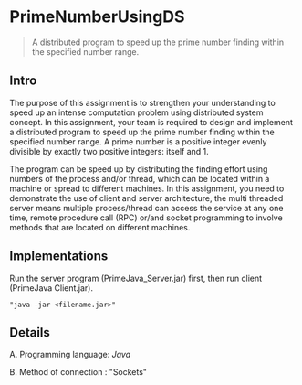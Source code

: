 # PrimeNumberUsingDS

> A distributed program to speed up the prime number finding within the specified number range.

## Intro
The purpose of this assignment is to strengthen your understanding to speed up an intense computation problem using distributed system concept.  In this assignment, your team is required to design and implement a distributed program to speed up the prime number finding within the specified number range.  A prime number is a positive integer evenly divisible by exactly two positive integers:  itself and 1.

The program can be speed up by distributing the finding effort using numbers of the process and/or thread, which can be located within a machine or spread to different machines. In this assignment, you need to demonstrate the use of client and server architecture, the multi threaded server means multiple process/thread can access the service at any one time, remote procedure call (RPC) or/and socket programming to involve methods that are located on different machines.

## Implementations
Run the server program (PrimeJava_Server.jar) first, then run client (PrimeJava Client.jar).

	"java -jar <filename.jar>"  

## Details
A.	Programming language: *Java*

B.	Method of connection : "Sockets"